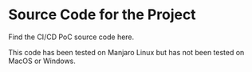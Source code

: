# Source Code for the Project


Find the CI/CD PoC source code here.

This code has been tested on Manjaro Linux but has not been tested on MacOS or Windows.

